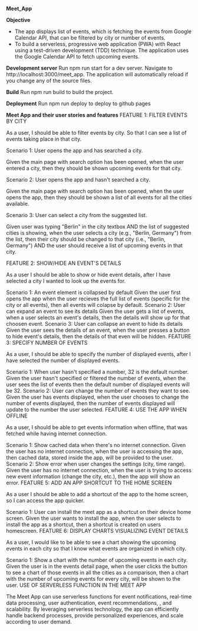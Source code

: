 
**Meet_App**

**Objective**

- The app displays  list of events, which is fetching the events from Google Calendar API, that can be filtered by city or number of events.
- To build a serverless, progressive web application (PWA) with React using a
test-driven development (TDD) technique. The application uses the Google
Calendar API to fetch upcoming events.

**Development server**
Run npm run start for a dev server. Navigate to http://localhost:3000/meet_app. The application will automatically reload if you change any of the source files.

**Build**
Run npm run build to build the project. 

**Deployment**
Run npm run deploy to deploy to github pages

**Meet App and their user stories and features**
FEATURE 1: FILTER EVENTS BY CITY

As a user, I should be able to filter events by city. So that I can see a list of events taking place in that city.

Scenario 1: User opens the app and has searched a city.

Given the main page with search option has been opened, when the user entered a city, then they should be shown upcoming events for that city.

Scenario 2: User opens the app and hasn't searched a city.

Given the main page with search option has been opened, when the user opens the app, then they should be shown a list of all events for all the cities available.

Scenario 3: User can select a city from the suggested list.

Given user was typing "Berlin" in the city textbox AND the list of suggested cities is showing, when the user selects a city (e.g., "Berlin, Germany") from the list, then their city should be changed to that city (i.e., "Berlin, Germany") AND the user should receive a list of upcoming events in that city.

FEATURE 2: SHOW/HIDE AN EVENT'S DETAILS

As a user I should be able to show or hide event details, after I have selected a city I wanted to look up the events for.

Scenario 1: An event element is collapsed by default
Given the user first opens the app when the user recieves the full list of events (specific for the city or all events), then all events will colapse by default.
Scenario 2: User can expand an event to see its details
Given the user gets a list of events, when a user selects an event's details, then the details will show up for that choosen event.
Scenario 3: User can collapse an event to hide its details
Given the user sees the details of an event, when the user presses a button to hide event's details, then the details of that even will be hidden.
FEATURE 3: SPECIFY NUMBER OF EVENTS

As a user, I should be able to specify the number of displayed events, after I have selected the number of displayed events.

Scenario 1: When user hasn't specified a number, 32 is the default number.
Given the user hasn't specified or filtered the number of events, when the user sees the list of events then the default number of displayed events will be 32.
Scenario 2: User can change the number of events they want to see.
Given the user has events displayed, when the user chooses to change the number of events displayed, then the number of events displayed will update to the number the user selected.
FEATURE 4: USE THE APP WHEN OFFLINE

As a user, I should be able to get events information when offline, that was fetched while having internet connection.

Scenario 1: Show cached data when there's no internet connection.
Given the user has no internet connection, when the user is accessing the app, then cached data, stored inside the app, will be provided to the user.
Scenario 2: Show error when user changes the settings (city, time range).
Given the user has no internet connection, when the user is trying to access new event information (change the city, etc.), then the app will show an error.
FEATURE 5: ADD AN APP SHORTCUT TO THE HOME SCREEN

As a user I should be able to add a shortcut of the app to the home screen, so I can access the app quicker.

Scenario 1: User can install the meet app as a shortcut on their device home screen.
Given the user wants to install the app, when the user selects to install the app as a shortcut, then a shortcut is created on users homescreen.
FEATURE 6: DISPLAY CHARTS VISUALIZING EVENT DETAILS

As a user, I would like to be able to see a chart showing the upcoming events in each city so that I know what events are organized in which city.

Scenario 1: Show a chart with the number of upcoming events in each city.
Given the user is in the events detail page, when the user clicks the button to see a chart of those events in all the cities as a comparison, then a chart with the number of upcoming events for every city, will be shown to the user.
USE OF SERVERLESS FUNCTION IN THE MEET APP

The Meet App can use serverless functions for event notifications, real-time data processing, user authentication, event recommendations, , and scalability. By leveraging serverless technology, the app can efficiently handle backend processes, provide personalized experiences, and scale according to user demand.
